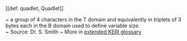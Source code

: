 [[def: quadlet, Quadlet]]

~ a group of 4 characters in the T domain and equivalently in triplets of 3 bytes each in the B domain used to define variable size.  
~ Source: Dr. S. Smith
~ More in <a href="https://weboftrust.github.io/WOT-terms/docs/glossary/quadlet">extended KERI glossary</a>
